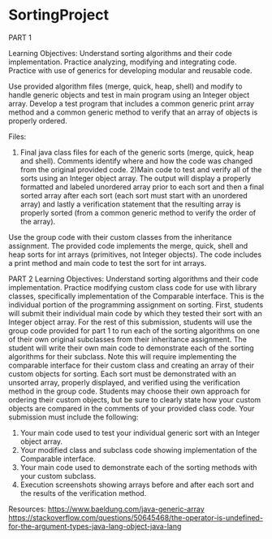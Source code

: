 # SortingProject

PART 1 

Learning Objectives: Understand sorting algorithms and their code implementation. Practice analyzing, modifying and integrating code. Practice with use of generics for developing modular and reusable code. 

Use provided algorithm files (merge, quick, heap, shell) and modify to handle generic objects and test in main program using an Integer object array. Develop a test program that includes a common generic print array method and a common generic method to verify that an array of objects is properly ordered. 

Files: 
1) Final java class files for each of the generic sorts (merge, quick, heap and shell). Comments identify where and how the code was changed from the original provided code.
2)Main code to test and verify all of the sorts using an Integer object array. The output will display a properly formatted and labeled unordered array prior to each sort and then a final sorted array after each sort (each sort must start with an unordered array) and lastly a verification statement that the resulting array is properly sorted (from a common generic method to verify the order of the array).
 
Use the group code with their custom classes from the inheritance assignment. 
The provided code implements the merge, quick, shell and heap sorts for int arrays (primitives, not Integer objects). The code includes a print method and main code to test the sort for int arrays.

PART 2
Learning Objectives: Understand sorting algorithms and their code implementation. Practice modifying custom class code for use with library classes, specifically implementation of the Comparable interface. 
This is the individual portion of the programming assignment on sorting. First, students will submit their individual main code by which they tested their sort with an Integer object array. For the rest of this submission, students will use the group code provided for part 1 to run each of the sorting algorithms on one of their own original subclasses from their inheritance assignment. The student will write their own main code to demonstrate each of the sorting algorithms for their subclass. Note this will require implementing the comparable interface for their custom class and creating an array of their custom objects for sorting. Each sort must be demonstrated with an unsorted array, properly displayed, and verified using the verification method in the group code. Students may choose their own approach for ordering their custom objects, but be sure to clearly state how your custom objects are compared in the comments of your provided class code. 
Your submission must include the following:
1) Your main code used to test your individual generic sort with an Integer object array.
2) Your modified class and subclass code showing implementation of the Comparable interface.
3) Your main code used to demonstrate each of the sorting methods with your custom subclass.
4) Execution screenshots showing arrays before and after each sort and the results of the verification method. 


Resources:
https://www.baeldung.com/java-generic-array
https://stackoverflow.com/questions/50645468/the-operator-is-undefined-for-the-argument-types-java-lang-object-java-lang
